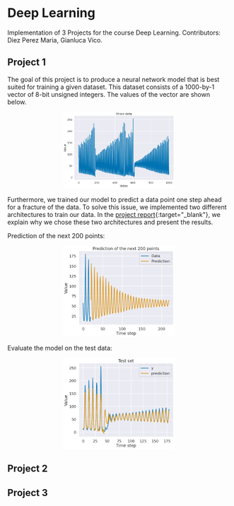 # Deep Learning

Implementation of 3 Projects for the course Deep Learning.
Contributors: Diez Perez Maria, Gianluca Vico.

## Project 1
The goal of this project is to produce a neural network model that is best suited for training a given dataset. This dataset consists of a 1000-by-1 vector of 8-bit unsigned integers. The values of the vector are shown below.

<p align="center">
 <img src="https://github.com/AlexandraDI/Deep_Learning/blob/main/Project_1/figure1.png" alt="zigzag" width="50%" height="50%" />  
</p>

Furthermore, we trained our model to predict a data point one step ahead for a fracture of the data. To solve this issue, we implemented two different architectures to train our data. In the [project report](https://github.com/AlexandraDI/Deep_Learning/blob/main/Project_1/DL_Assignment_1.pdf){:target="_blank"}, we explain why we chose these two architectures and present the results.

Prediction of the next 200 points:

<p align="center">
 <img src="https://github.com/AlexandraDI/Deep_Learning/blob/main/Project_1/figure2.png" alt="zigzag" width="50%" height="50%" />  
</p>

Evaluate the model on the test data:

<p align="center">
 <img src="https://github.com/AlexandraDI/Deep_Learning/blob/main/Project_1/figure3.png" alt="zigzag" width="50%" height="50%" />  
</p>

## Project 2

## Project 3
